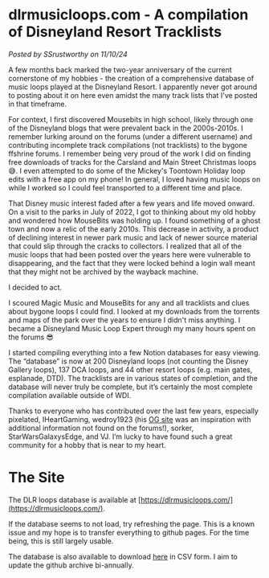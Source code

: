 # dlrmusicloops.com - A compilation of Disneyland Resort Tracklists

*Posted by SSrustworthy on 11/10/24*

A few months back marked the two-year anniversary of the current cornerstone of my hobbies - the creation of a comprehensive database of music loops played at the Disneyland Resort. I apparently never got around to posting about it on here even amidst the many track lists that I've posted in that timeframe.

For context, I first discovered Mousebits in high school, likely through one of the Disneyland blogs that were prevalent back in the 2000s-2010s. I remember lurking around on the forums (under a different username) and contributing incomplete track compilations (not tracklists) to the bygone ffshrine forums. I remember being very proud of the work I did on finding free downloads of tracks for the Carsland and Main Street Christmas loops 😅. I even attempted to do some of the Mickey's Toontown Holiday loop edits with a free app on my phone! In general, I loved having music loops on while I worked so I could feel transported to a different time and place.

That Disney music interest faded after a few years and life moved onward. On a visit to the parks in July of 2022, I got to thinking about my old hobby and wondered how MouseBits was holding up. I found something of a ghost town and now a relic of the early 2010s. This decrease in activity, a product of declining interest in newer park music and lack of newer source material that could slip through the cracks to collectors. I realized that all of the music loops that had been posted over the years here were vulnerable to disappearing, and the fact that they were locked behind a login wall meant that they might not be archived by the wayback machine. 

I decided to act.

I scoured Magic Music and MouseBits for any and all tracklists and clues about bygone loops I could find. I looked at my downloads from the torrents and maps of the park over the years to ensure I didn't miss anything. I became a Disneyland Music Loop Expert through my many hours spent on the forums 😎 

I started compiling everything into a few Notion databases for easy viewing. The “database” is now at 200 Disneyland loops (not counting the Disney Gallery loops), 137 DCA loops, and 44 other resort loops (e.g. main gates, esplanade, DTD). The tracklists are in various states of completion, and the database will never truly be complete, but it’s certainly the most complete compilation available outside of WDI.

Thanks to everyone who has contributed over the last few years, especially pixelated, IHeartGaming, wedroy1923 (his [OG site](https://disney-parks-music-compendium.blogspot.com/p/disneyland-resort.html) was an inspiration with additional information not found on the forums!), sorker, StarWarsGalaxysEdge, and VJ. I’m lucky to have found such a great community for a hobby that is near to my heart.

# The Site

The DLR loops database is available at [https://dlrmusicloops.com/](https://dlrmusicloops.com/).

If the database seems to not load, try refreshing the page. This is a known issue and my hope is to transfer everything to github pages. For the time being, this is still largely usable. 

The database is also available to download [here](https://doi.org/10.5281/zenodo.7259055) in CSV form. I aim to update the github archive bi-annually.